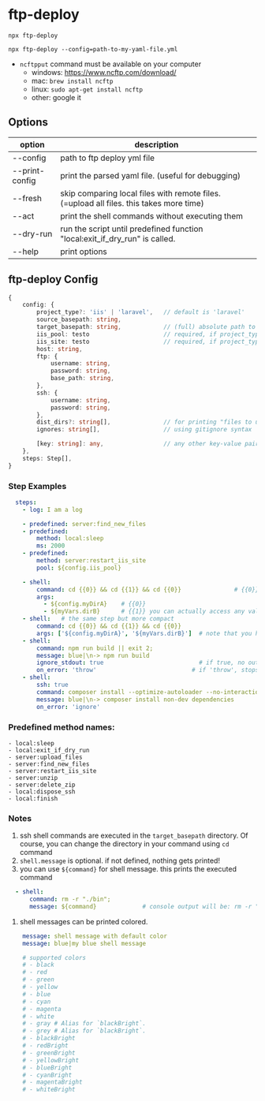 # ftp-deploy

```shell
npx ftp-deploy

npx ftp-deploy --config=path-to-my-yaml-file.yml
```

- `ncftpput` command must be available on your computer
  - windows: https://www.ncftp.com/download/
  - mac: `brew install ncftp`
  - linux: `sudo apt-get install ncftp`
  - other: google it

## Options

| option         | description                                                                             |
| -------------- | --------------------------------------------------------------------------------------- |
| --config       | path to ftp deploy yml file                                                             |
| --print-config | print the parsed yaml file. (useful for debugging)                                      |
| --fresh        | skip comparing local files with remote files. (=upload all files. this takes more time) |
| --act          | print the shell commands without executing them                                         |
| --dry-run      | run the script until predefined function "local:exit_if_dry_run" is called.             |
| --help         | print options                                                                      |

## ftp-deploy Config
```ts
{
    config: {
        project_type?: 'iis' | 'laravel',   // default is 'laravel'
        source_basepath: string,            
        target_basepath: string,            // (full) absolute path to the project root directory on the server
        iis_pool: testo                     // required, if project_type is 'iis'
        iis_site: testo                     // required, if project_type is 'iis'
        host: string,
        ftp: {
            username: string,
            password: string,
            base_path: string,
        },
        ssh: {
            username: string,
            password: string,
        },
        dist_dirs?: string[],               // for printing "files to upload". files inside these dirs, won't be printed, instead "- dir/*"
        ignores: string[],                  // using gitignore syntax

        [key: string]: any,                 // any other key-value pair. See the step examples 'local:sleep' and shell.args
    },
    steps: Step[],
}
```


### Step Examples
```yaml
  steps:
    - log: I am a log

    - predefined: server:find_new_files
    - predefined:
        method: local:sleep
        ms: 2000
    - predefined:
        method: server:restart_iis_site
        pool: ${config.iis_pool}

    - shell:                                                                   
        command: cd {{0}} && cd {{1}} && cd {{0}}               # {{0}} = args[0] (index of args)  
        args: 
          - ${config.myDirA}    # {{0}}
          - ${myVars.dirB}      # {{1}} you can actually access any value inside yaml file (only dot notation!)
    - shell:   # the same step but more compact                                                                
        command: cd {{0}} && cd {{1}} && cd {{0}}                   
        args: ['${config.myDirA}', '${myVars.dirB}']  # note that you have to wrap them using quotes!      
    - shell:
        command: npm run build || exit 2;
        message: blue|\n-> npm run build
        ignore_stdout: true                           # if true, no output to console. default is false (only for non-ssh)
        on_error: 'throw'                           # if 'throw', stops the program here. default is 'throw'. other options: 'print'(don't throw), 'ignore' (ignore totally)
    - shell:
        ssh: true
        command: composer install --optimize-autoloader --no-interaction --no-dev --prefer-dist
        message: blue|\n-> composer install non-dev dependencies
        on_error: 'ignore'
```

### Predefined method names: 
    - local:sleep
    - local:exit_if_dry_run
    - server:upload_files
    - server:find_new_files
    - server:restart_iis_site
    - server:unzip
    - server:delete_zip
    - local:dispose_ssh
    - local:finish
    
    
### Notes
  1. ssh shell commands are executed in the `target_basepath` directory. Of course, you can change the directory in your command using `cd` command
  2. `shell.message` is optional. if not defined, nothing gets printed!
  3. you can use `${command}` for shell message. this prints the executed command
```yaml
  - shell:
      command: rm -r "./bin";
      message: ${command}             # console output will be: rm -r "./bin";
```
  1. shell messages can be printed colored.
```yaml
    message: shell message with default color
    message: blue|my blue shell message

    # supported colors
    # - black
    # - red
    # - green
    # - yellow
    # - blue
    # - cyan
    # - magenta
    # - white
    # - gray # Alias for `blackBright`.
    # - grey # Alias for `blackBright`.
    # - blackBright
    # - redBright
    # - greenBright
    # - yellowBright
    # - blueBright
    # - cyanBright
    # - magentaBright
    # - whiteBright
```